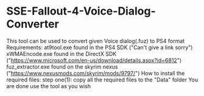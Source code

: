 # SSE-Fallout-4-Voice-Dialog-Converter
This tool can be used to convert given Voice dialog(.fuz) to PS4 format
Requirements:
at9tool.exe found in the PS4 SDK ("Can't give a link sorry")
xWMAEncode.exe found in the DirectX SDK ("https://www.microsoft.com/en-us/download/details.aspx?id=6812")
fuz_extractor.exe found on the skyrim nexus ("https://www.nexusmods.com/skyrim/mods/9797/")
How to install the required files:
step one(1): copy all the required files to the "Data" folder
You are done use the tool as you wish